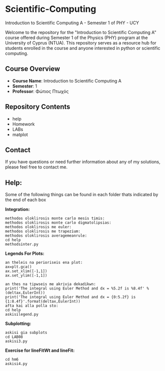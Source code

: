 # Scientific-Computing
Introduction to Scientific Computing A - Semester 1 of PHY - UCY

Welcome to the repository for the "Introduction to Scientific Computing A" course offered during Semester 1 of the Physics (PHY) program at the University of Cyprus (NTUA). This repository serves as a resource hub for students enrolled in the course and anyone interested in python or scientific computing.

## Course Overview

- **Course Name**: Introduction to Scientific Computing A 
- **Semester**: 1
- **Professor**: Φώτιος Πτωχός

## Repository Contents

- help
- Homework 
- LABs
- matplot

## Contact

If you have questions or need further information about any of my solutions, please feel free to contact me.

## Help:

Some of the following things can be found in each folder thats indicated by the end of each box

**Integration:**
~~~
methodos oloklirosis monte carlo mesis timis:
methodos oloklirosis monte carlo digmatolipsias:
methodos oloklirosis me euler:
methodos oloklirosis me trapezium:
methodos oloklirosis averagemeanrule:
cd help
methodsinter.py
~~~

**Legends For Plots:**
~~~
an theleis na perioriseis ena plot:
ax=plt.gca()
ax.set_xlim([-1,1])
ax.set_ylim([-1,1])

an thes na tipwseis me akrivia dekadikwn:
print('The integral using Euler Method and dx = %5.2f is %8.4f' % (deltax,EulerInt))
print('The integral using Euler Method and dx = {0:5.2f} is {1:8.4f}'.format(deltax,EulerInt))
afta kai alla polla sto:
cd help
askisilegend.py
~~~

**Subplotting:**
~~~
askisi gia subplots
cd LAB08
askisi3.py
~~~

**Exercise for lineFitWt and lineFit:**
~~~
cd hm6
askisi4.py
~~~
